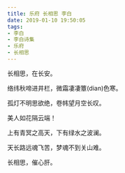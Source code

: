 ```yaml
---
title: 乐府 长相思 李白
date: 2019-01-10 19:50:05
tags:
- 李白
- 李白诗集
- 乐府
- 长相思
---
```


长相思，在长安。

络纬秋啼进井栏，微霜凄凄簟(dian)色寒。

孤灯不明思欲绝，卷帏望月空长叹。

美人如花隔云端！

上有青冥之高天，下有绿水之波澜。

天长路远魂飞苦，梦魂不到关山难。

长相思，催心肝。
